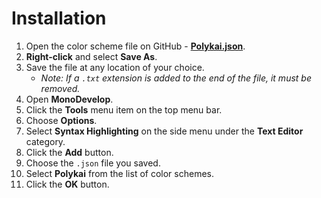 # Installation

1. Open the color scheme file on GitHub - **[Polykai.json](https://raw.githubusercontent.com/adamgraham/polykai/master/MonoDevelop/Polykai.json)**.
2. **Right-click** and select **Save As**.
3. Save the file at any location of your choice.
    - *Note: If a `.txt` extension is added to the end of the file, it must be removed.*
4. Open **MonoDevelop**.
5. Click the **Tools** menu item on the top menu bar.
6. Choose **Options**.
7. Select **Syntax Highlighting** on the side menu under the **Text Editor** category.
8. Click the **Add** button.
9. Choose the `.json` file you saved.
10. Select **Polykai** from the list of color schemes.
11. Click the **OK** button.
